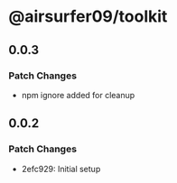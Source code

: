 # @airsurfer09/toolkit

## 0.0.3

### Patch Changes

- npm ignore added for cleanup

## 0.0.2

### Patch Changes

- 2efc929: Initial setup
